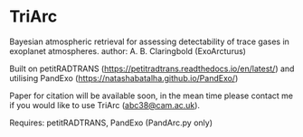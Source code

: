 # TriArc
Bayesian atmospheric retrieval for assessing detectability of trace gases in exoplanet atmospheres.
author: A. B. Claringbold (ExoArcturus)

Built on petitRADTRANS (https://petitradtrans.readthedocs.io/en/latest/)
and utilising PandExo (https://natashabatalha.github.io/PandExo/)

Paper for citation will be available soon, in the mean time please contact me if you would like to use TriArc (abc38@cam.ac.uk).

Requires:
petitRADTRANS,
PandExo (PandArc.py only)
